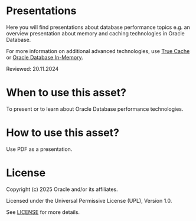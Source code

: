 # Presentations
Here you will find presentations about database performance topics e.g. an overview presentation about memory and caching technologies in Oracle Database.  

For more information on additional advanced technologies, use [True Cache](https://github.com/oracle-devrel/technology-engineering/tree/main/data-platform/core-converged-db/true-cache) or [Oracle Database In-Memory](https://github.com/oracle-devrel/technology-engineering/tree/main/data-platform/core-converged-db/db-in-memory).

Reviewed: 20.11.2024

# When to use this asset?

To present or to learn about Oracle Database performance technologies.

# How to use this asset?

Use PDF as a presentation.

# License

Copyright (c) 2025 Oracle and/or its affiliates.

Licensed under the Universal Permissive License (UPL), Version 1.0.

See [LICENSE](https://github.com/oracle-devrel/technology-engineering/blob/main/LICENSE) for more details.
